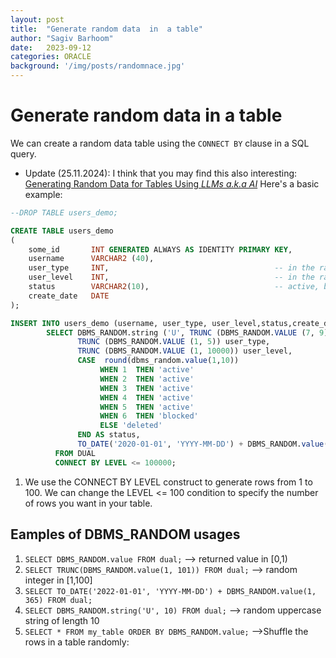 ```yaml
---
layout: post
title:  "Generate random data  in  a table"
author: "Sagiv Barhoom"
date:   2023-09-12
categories: ORACLE 
background: '/img/posts/randomnace.jpg'
---
```

# Generate random data  in  a table
We can create a random data table using the `CONNECT BY` clause in a SQL query.

-  Update (25.11.2024):
   I think that you may find this also interesting:
   [Generating Random Data for Tables Using *LLMs a.k.a AI*](https://www.sagiv-barhoom.me/oracle,ai/2024/11/25/Generating_Random_Data_using_AI.html)
Here's a basic example:

```sql
--DROP TABLE users_demo;

CREATE TABLE users_demo
(
    some_id       INT GENERATED ALWAYS AS IDENTITY PRIMARY KEY,
    username      VARCHAR2 (40),
    user_type     INT,                                     -- in the range 1-5
    user_level    INT,                                     -- in the range 1-10000
    status        VARCHAR2(10),                            -- active, blocked, deleted
    create_date   DATE
);

INSERT INTO users_demo (username, user_type, user_level,status,create_date)
        SELECT DBMS_RANDOM.string ('U', TRUNC (DBMS_RANDOM.VALUE (7, 9))) username,
               TRUNC (DBMS_RANDOM.VALUE (1, 5)) user_type,
               TRUNC (DBMS_RANDOM.VALUE (1, 10000)) user_level,
               CASE  round(dbms_random.value(1,10))
                    WHEN 1  THEN 'active'
                    WHEN 2  THEN 'active'
                    WHEN 3  THEN 'active'
                    WHEN 4  THEN 'active'
                    WHEN 5  THEN 'active' 
                    WHEN 6  THEN 'blocked' 
                    ELSE 'deleted' 
               END AS status,
               TO_DATE('2020-01-01', 'YYYY-MM-DD') + DBMS_RANDOM.value(1, 365*2) create_date
          FROM DUAL
          CONNECT BY LEVEL <= 100000;


```

1. We use the CONNECT BY LEVEL construct to generate rows from 1 to 100.
   We can change the LEVEL <= 100 condition to specify the number of rows you want in your table.

## Eamples of DBMS_RANDOM usages

1. `SELECT DBMS_RANDOM.value FROM dual;`  --> returned value in [0,1)
2. `SELECT TRUNC(DBMS_RANDOM.value(1, 101)) FROM dual;` --> random integer in [1,100]
3. `SELECT TO_DATE('2022-01-01', 'YYYY-MM-DD') + DBMS_RANDOM.value(1, 365) FROM dual;`
4. `SELECT DBMS_RANDOM.string('U', 10) FROM dual;` -->  random uppercase string of length 10
5. `SELECT * FROM my_table ORDER BY DBMS_RANDOM.value;` -->Shuffle the rows in a table randomly:
